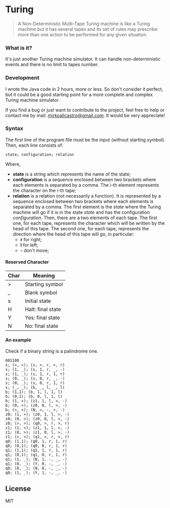 # Turing

>A Non-Deterministic Multi-Tape Turing machine
>is like a Turing machine but it has several tapes
>and its set of rules may prescribe more than one
>action to be performed for any given situation.

### What is it?
It's just another Turing machine simulator. It can handle non-deterministic events and there is no limit to tapes number.

### Development
I wrote the Java code in 2 hours, more or less. So don't consider it perfect, but it could be a good starting point for a more complete and complex Turing machine simulator.

If you find a bug or just want to contribute to the project, feel free to help or contact me by mail: mirkoalicastro@gmail.com. It would be very appreciate!

### Syntax
The first line of the program file must be the input (without starting symbol).
Then, each line consists of:
```
state; configuration; relation
```
Where,
- **state** is a string which represents the name of the state;
- **configuration** is a sequence enclosed between two brackets where each elements is separated by a comma. The i-th element represents the character on the i-th tape;
- **relation** is a relation (not necessarily a function). It is represented by a sequence enclosed between two brackets where each elements is separated by a comma. The first element is the *state* where the Turing machine will go if it is in the state *state* and has the configuration *configuration*. Then, there are a two elements of each tape. The first one, for each tape, represents the character which will be written by the head of this tape. The second one, for each tape, represents the direction where the head of this tape will go, in particular:
  - **r** for right;
  - **l** for left;
  - **-** don't move; 

#### Reserved Character
| Char | Meaning |
| ------ | ------- |
| > | Starting symbol|
| _ | Blank symbol |
| s | Initial state |
| H | Halt: final state |
| Y | Yes: final state |
| N | No: final state |

#### An example
Check if a binary string is a palindrome one.
```
001100
s; (>, >); (s, >, r, >, r)
s; (1, _); (s, 1, r, _, -)
s; (1, _); (s, 1, r, 1, r)
s; (0, _); (s, 0, r, _, -)
s; (0, _); (s, 0, r, 1, r)
s; (_, _); (b, _, l, _, l)
b; (1,1); (b, 1, l, 1, l)
b; (0,1); (b, 0, l, 1, l)
b; (1, >); (z1, 1, l, >, -)
b; (0, >); (z0, 0, l, >, -)
b; (>, >); (N, >, -, >, -)
z0; (1, >); (z0, 1, l, >, -)
z0; (0, >); (z0, 0, l, >, -)
z0; (>, >); (q0, >, r, >, r)
z1; (1, >); (z1, 1, l, >, -)
z1; (0, >); (z1, 0, l, >, -)
z1; (>, >); (q1, >, r, >, r)
q0; (1,1); (q0, 1, r, 1, r)
q0; (0,1); (q0, 0, r, 1, r)
q1; (1,1); (q1, 1, r, 1, r)
q1; (0,1); (q1, 0, r, 1, r)
q1; (1, _); (N, 1, -, _, -)
q1; (0, _); (Y, 0, -, _, -)
q0; (0, _); (N, 0, -, _, -)
q0; (1, _); (Y, 1, -, _, -)
```


License
----

MIT